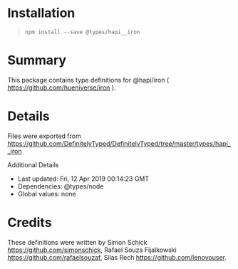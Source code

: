 # Installation
> `npm install --save @types/hapi__iron`

# Summary
This package contains type definitions for @hapi/iron ( https://github.com/hueniverse/iron ).

# Details
Files were exported from https://github.com/DefinitelyTyped/DefinitelyTyped/tree/master/types/hapi__iron

Additional Details
 * Last updated: Fri, 12 Apr 2019 00:14:23 GMT
 * Dependencies: @types/node
 * Global values: none

# Credits
These definitions were written by Simon Schick <https://github.com/simonschick>, Rafael Souza Fijalkowski <https://github.com/rafaelsouzaf>, Silas Rech <https://github.com/lenovouser>.
